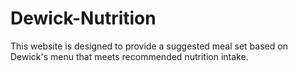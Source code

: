 # Dewick-Nutrition
This website is designed to provide a suggested meal set based on Dewick's menu that meets recommended nutrition intake.
